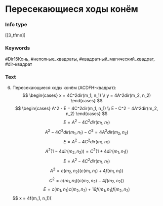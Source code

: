 # Пересекающиеся ходы конём
### Info type
[[3_tfmn]]
### Keywords
#Dir15Конь, #неполные_квадраты, #квадратный_магический_квадрат, #dir-квадрат
### Text
6. Пересекающиеся ходы конём (ACDFH-квадрат):
$$
\begin{cases}
x = 4C^2dir(m_1, n_1) \\
y = 4A^2dir(m_2, n_2)
\end{cases}
$$
$$
\begin{cases}
A^2 - E = 4C^2dir(m_1, n_1) \\
E - C^2 = 4A^2dir(m_2, n_2)
\end{cases}
$$
$$
E = A^2 - 4C^2dir(m_1, n_1)
$$
$$
A^2 - 4C^2dir(m_1, n_1) - C^2 = 4A^2dir(m_2, n_2)
$$
$$
E = A^2 - 4C^2dir(m_1, n_1)
$$
$$
A^2(1 - 4dir(m_2, n_2)) = C^2(1 + 4dir(m_1, n_1))
$$
$$
E = A^2 - 4C^2dir(m_1, n_1)
$$
$$
A^2 = c(m_2, n_2)(c(m_1, n_1) + 4f(m_1, n_1))
$$
$$
C^2 = c(m_1, n_1)(c(m_2, n_2) - 4f(m_2, n_2))
$$
$$
E = c(m_1, n_1)c(m_2, n_2) + 16f(m_1, n_1)f(m_2, n_2)
$$
$$
x = 4f(m_1, n_1)(